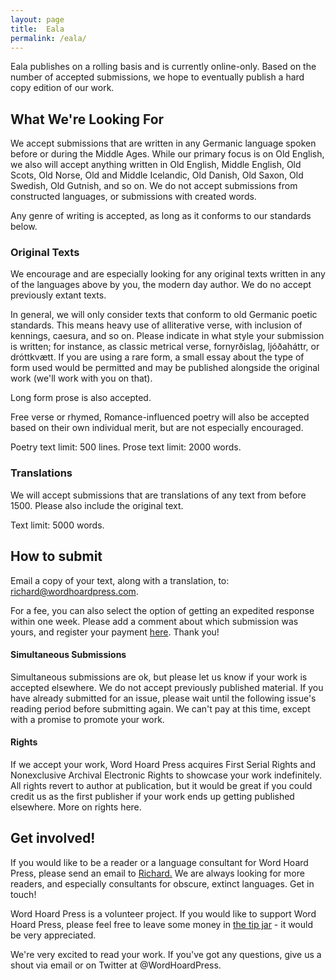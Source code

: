 ```yaml
---
layout: page
title:  Eala
permalink: /eala/
---
```


Eala publishes on a rolling basis and is currently online-only. Based on the number of accepted submissions, we hope to eventually publish a hard copy edition of our work.

## What We're Looking For

We accept submissions that are written in any Germanic language spoken before or during the Middle Ages. While our primary focus is on Old English, we also will accept anything written in Old English, Middle English, Old Scots, Old Norse, Old and Middle Icelandic, Old Danish, Old Saxon, Old Swedish, Old Gutnish, and so on. We do not accept submissions from constructed languages, or submissions with created words.

Any genre of writing is accepted, as long as it conforms to our standards below.

### Original Texts

We encourage and are especially looking for any original texts written in any of the languages above by you, the modern day author. We do no accept previously extant texts.

In general, we will only consider texts that conform to old Germanic poetic standards. This means heavy use of alliterative verse, with inclusion of kennings, caesura, and so on. Please indicate in what style your submission is written; for instance, as classic metrical verse, fornyrðislag, ljóðaháttr, or dróttkvætt. If you are using a rare form, a small essay about the type of form used would be permitted and may be published alongside the original work (we'll work with you on that).

Long form prose is also accepted.

Free verse or rhymed, Romance-influenced poetry will also be accepted based on their own individual merit, but are not especially encouraged.

Poetry text limit: 500 lines.
Prose text limit: 2000 words.

### Translations

We will accept submissions that are translations of any text from before 1500. Please also include the original text.

Text limit: 5000 words.

## How to submit

Email a copy of your text, along with a translation, to: <a href="mailto:richard@wordhoardpress.com">richard@wordhoardpress.com</a>.

For a fee, you can also select the option of getting an expedited response within one week. Please add a comment about which submission was yours, and register your payment <a href="https://plasso.co/s/dN3qHN8DIa">here</a>. Thank you!

#### Simultaneous Submissions

Simultaneous submissions are ok, but please let us know if your work is accepted elsewhere. We do not accept previously published material. If you have already submitted for an issue, please wait until the following issue's reading period before submitting again. We can't pay at this time, except with a promise to promote your work.

#### Rights

If we accept your work, Word Hoard Press acquires First Serial Rights and Nonexclusive Archival Electronic Rights to showcase your work indefinitely. All rights revert to author at publication, but it would be great if you could credit us as the first publisher if your work ends up getting published elsewhere. More on rights here.

## Get involved!

If you would like to be a reader or a language consultant for Word Hoard Press, please send an email to <a href="richard@wordhoardpress.com">Richard.</a> We are always looking for more readers, and especially consultants for obscure, extinct languages. Get in touch!

Word Hoard Press is a volunteer project. If you would like to support Word Hoard Press, please feel free to leave some money in <a href="https://plasso.co/s/dN3qHN8DIa">the tip jar</a> - it would be very appreciated.

We're very excited to read your work. If you've got any questions, give us a shout via email or on Twitter at @WordHoardPress.
